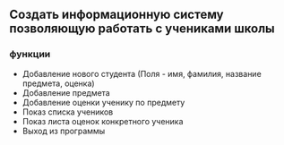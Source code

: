 ## Создать информационную систему позволяющую работать с учениками школы
### функции


* Добавление нового студента
(Поля - имя, фамилия, название предмета, оценка)
* Добавление предмета
* Добавление оценки ученику по предмету
* Показ списка учеников
* Показ листа оценок конкретного ученика
* Выход из программы